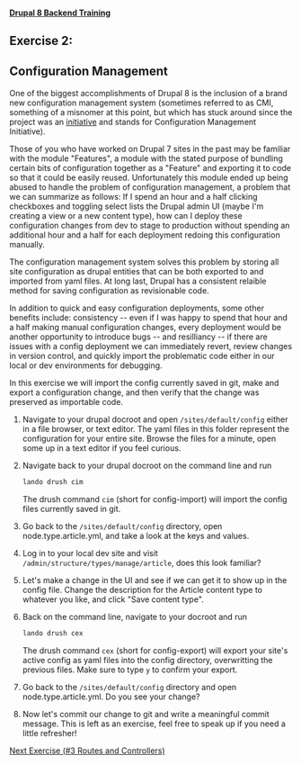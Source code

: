 #### [Drupal 8 Backend Training](README.md)

## Exercise 2:

## Configuration Management

One of the biggest accomplishments of Drupal 8 is the inclusion of a brand new configuration management system (sometimes referred to as CMI, something of a misnomer at this point, but which has stuck around since the project was an [initiative](https://www.drupal.org/about/strategic-initiatives) and stands for Configuration Management Initiative).

Those of you who have worked on Drupal 7 sites in the past may be familiar with the module "Features", a module with the stated purpose of bundling certain bits of configuration together as a "Feature" and exporting it to code so that it could be easily reused. Unfortunately this module ended up being abused to handle the problem of configuration management, a problem that we can summarize as follows: If I spend an hour and a half clicking checkboxes and toggling select lists the Drupal admin UI (maybe I'm creating a view or a new content type), how can I deploy these configuration changes from dev to stage to production without spending an additional hour and a half for each deployment redoing this configuration manually.

The configuration management system solves this problem by storing all site configuration as drupal entities that can be both exported to and imported from yaml files. At long last, Drupal has a consistent relaible method for saving configuration as revisionable code.

In addition to quick and easy configuration deployments, some other benefits include: consistency -- even if I was happy to spend that hour and a half making manual configuration changes, every deployment would be another opportunity to introduce bugs -- and resilliancy -- if there are issues with a config deployment we can immediately revert, review changes in version control, and quickly import the problematic code either in our local or dev environments for debugging.

In this exercise we will import the config currently saved in git, make and export a configuration change, and then verify that the change was preserved as importable code.

1. Navigate to your drupal docroot and open `/sites/default/config` either in a file browser, or text editor. The yaml files in this folder represent the configuration for your entire site. Browse the files for a minute, open some up in a text editor if you feel curious.

2. Navigate back to your drupal docroot on the command line and run

    ```bash
    lando drush cim
    ```

    The drush command `cim` (short for config-import) will import the config files currently saved in git.

3. Go back to the `/sites/default/config` directory, open node.type.article.yml, and take a look at the keys and values.

4. Log in to your local dev site and visit `/admin/structure/types/manage/article`, does this look familiar?

5. Let's make a change in the UI and see if we can get it to show up in the config file. Change the description for the Article content type to whatever you like, and click "Save content type".

6. Back on the command line, navigate to your docroot and run

    ```bash
    lando drush cex
    ```

    The drush command `cex` (short for config-export) will export your site's active config as yaml files into the config directory, overwritting the previous files. Make sure to type `y` to confirm your export.

7. Go back to the `/sites/default/config` directory and open node.type.article.yml. Do you see your change?

8. Now let's commit our change to git and write a meaningful commit message. This is left as an exercise, feel free to speak up if you need a little refresher!

[Next Exercise (#3 Routes and Controllers)](exercise_03-routes-and-controllers.md)
